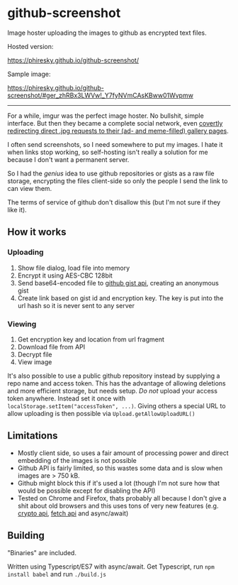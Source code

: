 # github-screenshot

Image hoster uploading the images to github as encrypted text files.

Hosted version:

https://phiresky.github.io/github-screenshot/

Sample image:

https://phiresky.github.io/github-screenshot/#ger_zhRBx3LWVw!_Y7fyNVmCAsKBww01Wvpmw

---

For a while, imgur was the perfect image hoster. No bullshit, simple interface. But then they became a complete social network, even [covertly redirecting direct .jpg requests to their (ad- and meme-filled) gallery pages](http://minimaxir.com/2014/02/moved-temporarily/).

I often send screenshots, so I need somewhere to put my images. I hate it when links stop working, so self-hosting isn't really a solution for me because I don't want a permanent server.

So I had the *genius* idea to use github repositories or gists as a raw file storage, encrypting the files client-side so only the people I send the link to can view them.

The terms of service of github don't disallow this (but I'm not sure if they like it).

## How it works

### Uploading

1. Show file dialog, load file into memory
3. Encrypt it using AES-CBC 128bit
4. Send base64-encoded file to [github gist api](https://developer.github.com/v3/gists/), creating an anonymous gist
5. Create link based on gist id and encryption key. The key is put into the url hash so it is never sent to any server

### Viewing

1. Get encryption key and location from url fragment
2. Download file from API
3. Decrypt file
3. View image

It's also possible to use a public github repository instead by supplying a repo name and access token.
This has the advantage of allowing deletions and more efficient storage, but needs setup. *Do not* upload your access token anywhere. Instead set it once with `localStorage.setItem("accessToken", ...)`. Giving others a special URL to allow uploading is then possible via `Upload.getAllowUploadURL()`

## Limitations

* Mostly client side, so uses a fair amount of processing power and direct embedding of the images is not possible
* Github API is fairly limited, so this wastes some data and is slow when images are > 750 kB.
* Github might block this if it's used a lot (though I'm not sure how that would be possible except for disabling the API)
* Tested on Chrome and Firefox, thats probably all because I don't give a shit about old browsers and this uses tons of very new features 
(e.g. [crypto api](https://developer.mozilla.org/en-US/docs/Web/API/Crypto),
[fetch api](https://developer.mozilla.org/en/docs/Web/API/Fetch_API) and async/await) 

## Building

"Binaries" are included.

Written using Typescript/ES7 with async/await. Get Typescript, run `npm install babel` and run `./build.js`
